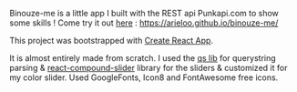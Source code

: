 Binouze-me is a little app I built with the REST api Punkapi.com to show some skills !
Come try it out [here](https://arieloo.github.io/binouze-me/) : https://arieloo.github.io/binouze-me/

This project was bootstrapped with [Create React App](https://github.com/facebook/create-react-app).

It is almost entirely made from scratch.
I used the [qs lib](https://www.npmjs.com/package/qs) for querystring parsing
& [react-compound-slider](https://www.npmjs.com/package/react-compound-slider) library for the sliders & customized it for my color slider.
Used GoogleFonts, Icon8 and FontAwesome free icons.
